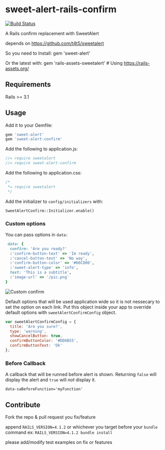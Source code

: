 sweet-alert-rails-confirm
=========================

[![Build Status](https://travis-ci.org/mois3x/sweet-alert-rails-confirm.svg?branch=master)](http://travis-ci.org/mois3x/sweet-alert-rails-confirm)


A Rails confirm replacement with SweetAlert

depends on https://github.com/t4t5/sweetalert

So you need to Install:
    gem 'sweet-alert'

Or the latest with:
    gem 'rails-assets-sweetalert' # Using https://rails-assets.org/ 

## Requirements
Rails >= 3.1

## Usage

Add it to your Gemfile:
```ruby
gem 'sweet-alert'
gem 'sweet-alert-confirm'
```

Add the following to application.js:

```javascript
//= require sweetalert
//= require sweet-alert-confirm
```
Add the following to application.css:

```css
/*
 *= require sweetalert
 */
```

Add the initializer to `config/initializers` with:
```
SweetAlertConfirm::Initializer.enable()
```


### Custom options


You can pass options in `data:`
```Ruby
 data: {
  confirm: 'Are you ready?'
  :'confirm-button-text' => 'Im ready',
  :'cancel-button-text' => 'No way',
  :'confirm-button-color' => '#66CD00',
  :'sweet-alert-type' => 'info',
  text: 'This is a subtitle',
  :'image-url' => '/pic.png'
}
```

![Custom confirm](https://cloud.githubusercontent.com/assets/5833678/4653700/14389916-54b0-11e4-9850-14ee970e9345.png)

Default options that will be used application wide so it is not nessecary to set the option on each link. Put this object inside your app to override default options with `sweetAlertConfirmConfig` object.

```Javascript
var sweetAlertConfirmConfig = {
  title: 'Are you sure?',
  type: 'warning',
  showCancelButton: true,
  confirmButtonColor: '#DD6B55',
  confirmButtonText: 'Ok'
};
```

### Before Callback

A callback that will be runned before alert is shown. Returning `false` will display the alert and `true` will _not_ display it.

`data-saBeforeFunction='myFunction'`

## Contribute

Fork the repo & pull request you fix/feature

append `RAILS_VERSION=4.1.2` or whichever you target before your `bundle` command ex: `RAILS_VERSION=4.1.2 bundle install`

please add/modify test examples on fix or features
